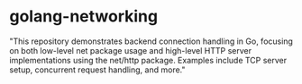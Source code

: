 # golang-networking
"This repository demonstrates backend connection handling in Go, focusing on both low-level net package usage and high-level HTTP server implementations using the net/http package. Examples include TCP server setup, concurrent request handling, and more."
